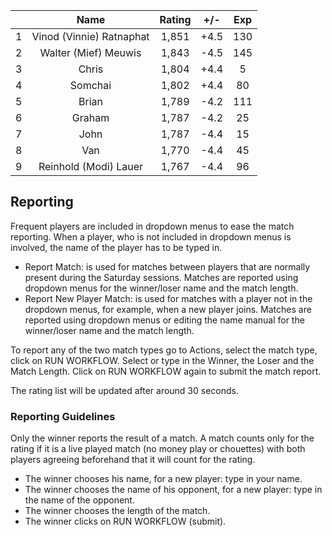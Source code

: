 | |Name|Rating|+/-|Exp|
|-|:--:|:----:|:-:|:-:|
|1|Vinod (Vinnie) Ratnaphat|1,851|+4.5|130|
|2|Walter (Mief) Meuwis|1,843|-4.5|145|
|3|Chris|1,804|+4.4|5|
|4|Somchai|1,802|+4.4|80|
|5|Brian|1,789|-4.2|111|
|6|Graham|1,787|-4.2|25|
|7|John|1,787|-4.4|15|
|8|Van|1,770|-4.4|45|
|9|Reinhold (Modi) Lauer|1,767|-4.4|96|

 

## Reporting

Frequent players are included in dropdown menus to ease the match reporting.
When a player, who is not included in dropdown menus is involved, the name of the player has to be typed in.

- Report Match:  is used for matches between players that are normally present during the Saturday sessions.
Matches are reported using dropdown menus for the winner/loser name and the match length.
- Report New Player Match:  is used for matches with a player not in the dropdown menus, for example, when a new player joins.
Matches are reported using dropdown menus or editing the name manual for the winner/loser name and the match length.

To report any of the two match types go to Actions, select the match type, click on RUN WORKFLOW.
Select or type in the Winner, the Loser and the Match Length.
Click on RUN WORKFLOW again to submit the match report.

The rating list will be updated after around 30 seconds.

### Reporting Guidelines

Only the winner reports the result of a match.
A match counts only for the rating if it is a live played match (no money play or chouettes)
with both players agreeing beforehand that it will count for the rating.

- The winner chooses his name, for a new player: type in your name.
- The winner chooses the name of his opponent, for a new player: type in the name of the opponent.
- The winner chooses the length of the match.
- The winner clicks on RUN WORKFLOW (submit).

